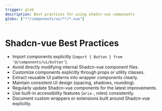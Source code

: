 ```yaml
---
trigger: glob
description: Best practices for using shadcn-vue components
globs: ["**/components/ui/**/*.vue"]
---
```


# Shadcn-vue Best Practices

- Import components explicitly (`import { Button } from '@/components/ui/button'`).
- Avoid directly modifying internal Shadcn-vue component files.
- Customize components explicitly through props or utility classes.
- Extract reusable UI patterns into wrapper components clearly.
- Maintain consistent UI design (spacing, shadows, rounding).
- Regularly update Shadcn-vue components for the latest improvements.
- Use built-in accessibility features (`aria-`, roles) consistently.
- Document custom wrappers or extensions built around Shadcn-vue explicitly.